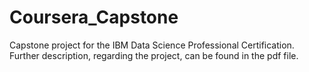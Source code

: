 # Coursera_Capstone
Capstone project for the IBM Data Science Professional Certification. Further description, regarding the project, can be found in the pdf file.

